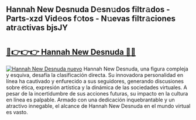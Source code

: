 ## Hannah New Desnuda D𝚎sn𝚞dos filtr𝚊dos - Parts-xzd Vid𝚎os f𝚘tos - N𝚞evas filtr𝚊ciones atr𝚊ctivas bjsJY

# <h2><a href="http://mb1b52.tromn.icu/?c=Hannah+New+Desnuda">🔗👉👉👉 Hannah New Desnuda 🔗🔗</a></h2>

[![Hannah New Desnuda nuevo](https://i.imgur.com/pEAQMta.gif)](http://mb1b52.tromn.icu/?c=Hannah+New+Desnuda)
Hannah New Desnuda, una figura compleja y esquiva, desafía la clasificación directa. Su innovadora personalidad en línea ha cautivado y enfurecido a sus seguidores, generando discusiones sobre ética, expresión artística y la dinámica de las sociedades virtuales. A pesar de la incertidumbre de sus acciones futuras, su impacto en la cultura en línea es palpable. Armado con una dedicación inquebrantable y un atractivo innegable, el alcance de Hannah New Desnuda en el mundo virtual es vasto.
